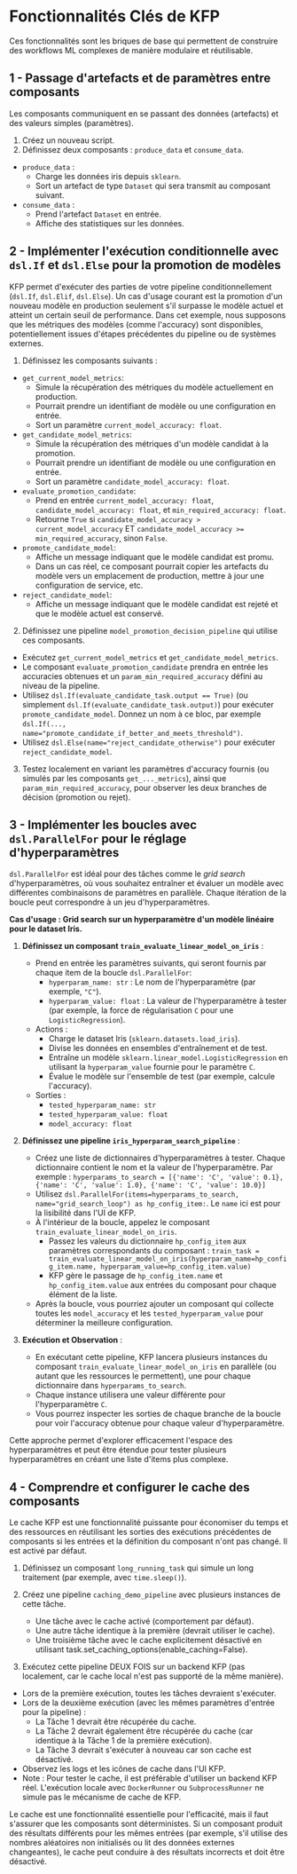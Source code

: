 # Fonctionnalités Clés de KFP

Ces fonctionnalités sont les briques de base qui permettent de construire des workflows ML complexes de manière modulaire et réutilisable.

## 1 - Passage d'artefacts et de paramètres entre composants

Les composants communiquent en se passant des données (artefacts) et des valeurs simples (paramètres).

1. Créez un nouveau script.
2. Définissez deux composants : `produce_data` et `consume_data`.
- `produce_data` :
   - Charge les données iris depuis `sklearn`.
   - Sort un artefact de type `Dataset` qui sera transmit au composant suivant.
- `consume_data` :
   - Prend l'artefact `Dataset` en entrée.
   - Affiche des statistiques sur les données.

## 2 - Implémenter l'exécution conditionnelle avec `dsl.If` et `dsl.Else` pour la promotion de modèles

KFP permet d'exécuter des parties de votre pipeline conditionnellement (`dsl.If`, `dsl.Elif`, `dsl.Else`). Un cas d'usage courant est la promotion d'un nouveau modèle en production seulement s'il surpasse le modèle actuel et atteint un certain seuil de performance. Dans cet exemple, nous supposons que les métriques des modèles (comme l'accuracy) sont disponibles, potentiellement issues d'étapes précédentes du pipeline ou de systèmes externes.

1. Définissez les composants suivants :

- `get_current_model_metrics`:
    - Simule la récupération des métriques du modèle actuellement en production.
    - Pourrait prendre un identifiant de modèle ou une configuration en entrée.
    - Sort un paramètre `current_model_accuracy: float`.
- `get_candidate_model_metrics`:
    - Simule la récupération des métriques d'un modèle candidat à la promotion.
    - Pourrait prendre un identifiant de modèle ou une configuration en entrée.
    - Sort un paramètre `candidate_model_accuracy: float`.
- `evaluate_promotion_candidate`:
    - Prend en entrée `current_model_accuracy: float`, `candidate_model_accuracy: float`, et `min_required_accuracy: float`.
    - Retourne `True` si `candidate_model_accuracy > current_model_accuracy` ET `candidate_model_accuracy >= min_required_accuracy`, sinon `False`.
- `promote_candidate_model`:
    - Affiche un message indiquant que le modèle candidat est promu.
    - Dans un cas réel, ce composant pourrait copier les artefacts du modèle vers un emplacement de production, mettre à jour une configuration de service, etc.
- `reject_candidate_model`:
    - Affiche un message indiquant que le modèle candidat est rejeté et que le modèle actuel est conservé.

2. Définissez une pipeline `model_promotion_decision_pipeline` qui utilise ces composants.
   
- Exécutez `get_current_model_metrics` et `get_candidate_model_metrics`.
- Le composant `evaluate_promotion_candidate` prendra en entrée les accuracies obtenues et un `param_min_required_accuracy` défini au niveau de la pipeline.
- Utilisez `dsl.If(evaluate_candidate_task.output == True)` (ou simplement `dsl.If(evaluate_candidate_task.output)`) pour exécuter `promote_candidate_model`. Donnez un nom à ce bloc, par exemple `dsl.If(..., name="promote_candidate_if_better_and_meets_threshold")`.
- Utilisez `dsl.Else(name="reject_candidate_otherwise")` pour exécuter `reject_candidate_model`.

3. Testez localement en variant les paramètres d'accuracy fournis (ou simulés par les composants `get_..._metrics`), ainsi que `param_min_required_accuracy`, pour observer les deux branches de décision (promotion ou rejet).

## 3 - Implémenter les boucles avec `dsl.ParallelFor` pour le réglage d'hyperparamètres

`dsl.ParallelFor` est idéal pour des tâches comme le *grid search* d'hyperparamètres, où vous souhaitez entraîner et évaluer un modèle avec différentes combinaisons de paramètres en parallèle. Chaque itération de la boucle peut correspondre à un jeu d'hyperparamètres.

**Cas d'usage : Grid search sur un hyperparamètre d'un modèle linéaire pour le dataset Iris.**

1.  **Définissez un composant `train_evaluate_linear_model_on_iris`** :
    *   Prend en entrée les paramètres suivants, qui seront fournis par chaque item de la boucle `dsl.ParallelFor`:
        *   `hyperparam_name: str` : Le nom de l'hyperparamètre (par exemple, `"C"`).
        *   `hyperparam_value: float` : La valeur de l'hyperparamètre à tester (par exemple, la force de régularisation `C` pour une `LogisticRegression`).
    *   Actions :
        *   Charge le dataset Iris (`sklearn.datasets.load_iris`).
        *   Divise les données en ensembles d'entraînement et de test.
        *   Entraîne un modèle `sklearn.linear_model.LogisticRegression` en utilisant la `hyperparam_value` fournie pour le paramètre `C`.
        *   Évalue le modèle sur l'ensemble de test (par exemple, calcule l'accuracy).
    *   Sorties :
        *   `tested_hyperparam_name: str`
        *   `tested_hyperparam_value: float`
        *   `model_accuracy: float`

2.  **Définissez une pipeline `iris_hyperparam_search_pipeline`** :
    *   Créez une liste de dictionnaires d'hyperparamètres à tester. Chaque dictionnaire contient le nom et la valeur de l'hyperparamètre.
        Par exemple : `hyperparams_to_search = [{'name': 'C', 'value': 0.1}, {'name': 'C', 'value': 1.0}, {'name': 'C', 'value': 10.0}]`
    *   Utilisez `dsl.ParallelFor(items=hyperparams_to_search, name="grid_search_loop") as hp_config_item:`.
        Le `name` ici est pour la lisibilité dans l'UI de KFP.
    *   À l'intérieur de la boucle, appelez le composant `train_evaluate_linear_model_on_iris`.
        *   Passez les valeurs du dictionnaire `hp_config_item` aux paramètres correspondants du composant :
          `train_task = train_evaluate_linear_model_on_iris(hyperparam_name=hp_config_item.name, hyperparam_value=hp_config_item.value)`
        *   KFP gère le passage de `hp_config_item.name` et `hp_config_item.value` aux entrées du composant pour chaque élément de la liste.
    *   Après la boucle, vous pourriez ajouter un composant qui collecte toutes les `model_accuracy` et les `tested_hyperparam_value` pour déterminer la meilleure configuration. 

3.  **Exécution et Observation** :
    *   En exécutant cette pipeline, KFP lancera plusieurs instances du composant `train_evaluate_linear_model_on_iris` en parallèle (ou autant que les ressources le permettent), une pour chaque dictionnaire dans `hyperparams_to_search`.
    *   Chaque instance utilisera une valeur différente pour l'hyperparamètre `C`.
    *   Vous pourrez inspecter les sorties de chaque branche de la boucle pour voir l'accuracy obtenue pour chaque valeur d'hyperparamètre.

Cette approche permet d'explorer efficacement l'espace des hyperparamètres et peut être étendue pour tester plusieurs hyperparamètres en créant une liste d'items plus complexe.

## 4 - Comprendre et configurer le cache des composants

Le cache KFP est une fonctionnalité puissante pour économiser du temps et des ressources en réutilisant les sorties des exécutions précédentes de composants si les entrées et la définition du composant n'ont pas changé. Il est activé par défaut. 

1. Définissez un composant `long_running_task` qui simule un long traitement (par exemple, avec `time.sleep()`).
2. Créez une pipeline `caching_demo_pipeline` avec plusieurs instances de cette tâche.

   - Une tâche avec le cache activé (comportement par défaut).
   - Une autre tâche identique à la première (devrait utiliser le cache).
   - Une troisième tâche avec le cache explicitement désactivé en utilisant task.set_caching_options(enable_caching=False).

3. Exécutez cette pipeline DEUX FOIS sur un backend KFP (pas localement, car le cache local n'est pas supporté de la même manière).

- Lors de la première exécution, toutes les tâches devraient s'exécuter.
- Lors de la deuxième exécution (avec les mêmes paramètres d'entrée pour la pipeline) :
  - La Tâche 1 devrait être récupérée du cache.
  - La Tâche 2 devrait également être récupérée du cache (car identique à la Tâche 1 de la première exécution).
  - La Tâche 3 devrait s'exécuter à nouveau car son cache est désactivé.
- Observez les logs et les icônes de cache dans l'UI KFP.
- Note : Pour tester le cache, il est préférable d'utiliser un backend KFP réel. L'exécution locale avec `DockerRunner` ou `SubprocessRunner` ne simule pas le mécanisme de cache de KFP.

Le cache est une fonctionnalité essentielle pour l'efficacité, mais il faut s'assurer que les composants sont déterministes. Si un composant produit des résultats différents pour les mêmes entrées (par exemple, s'il utilise des nombres aléatoires non initialisés ou lit des données externes changeantes), le cache peut conduire à des résultats incorrects et doit être désactivé.
